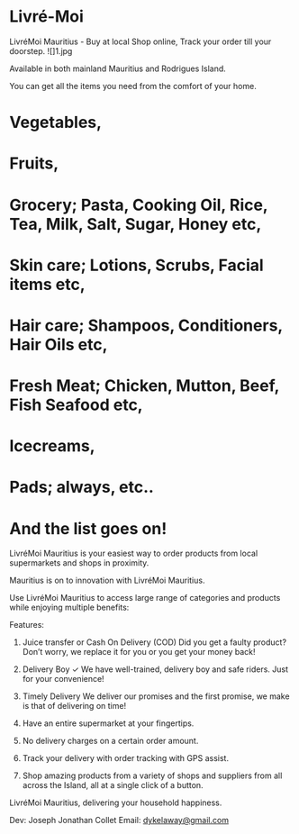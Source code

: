 # Livré-Moi
LivréMoi Mauritius - Buy at local Shop online, Track your order till your doorstep.
![]1.jpg


Available in both mainland Mauritius and Rodrigues Island.

You can get all the items you need from the comfort of your home.
# Vegetables,
# Fruits,
# Grocery; Pasta, Cooking Oil, Rice, Tea, Milk, Salt, Sugar, Honey etc,
# Skin care; Lotions, Scrubs, Facial items etc,
# Hair care; Shampoos, Conditioners, Hair Oils etc,
# Fresh Meat; Chicken, Mutton, Beef, Fish Seafood etc,
# Icecreams,
# Pads; always, etc..
# And the list goes on!

LivréMoi Mauritius is your easiest way to order products from local supermarkets and shops in proximity.

Mauritius is on to innovation with LivréMoi Mauritius.

Use LivréMoi Mauritius to access large range of categories and products while enjoying multiple benefits:

Features:
1. Juice transfer or Cash On Delivery (COD)
Did you get a faulty product? Don’t worry, we replace it for you or you get your money back!

2. Delivery Boy ✓
We have well-trained, delivery boy and safe riders. Just for your convenience!

3. Timely Delivery
We deliver our promises and the first promise, we make is that of delivering on time!

4. Have an entire supermarket at your fingertips.

5. No delivery charges on a certain order amount.

8. Track your delivery with order tracking with GPS assist.

9. Shop amazing products from a variety of shops and suppliers from all across the Island, all at a single click of a button.


LivréMoi Mauritius, delivering your household happiness.

Dev: Joseph Jonathan Collet
Email: dykelaway@gmail.com

